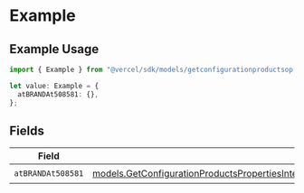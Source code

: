 # Example

## Example Usage

```typescript
import { Example } from "@vercel/sdk/models/getconfigurationproductsop.js";

let value: Example = {
  atBRANDAt508581: {},
};
```

## Fields

| Field                                                                                                                                                                                                                                                                        | Type                                                                                                                                                                                                                                                                         | Required                                                                                                                                                                                                                                                                     | Description                                                                                                                                                                                                                                                                  |
| ---------------------------------------------------------------------------------------------------------------------------------------------------------------------------------------------------------------------------------------------------------------------------- | ---------------------------------------------------------------------------------------------------------------------------------------------------------------------------------------------------------------------------------------------------------------------------- | ---------------------------------------------------------------------------------------------------------------------------------------------------------------------------------------------------------------------------------------------------------------------------- | ---------------------------------------------------------------------------------------------------------------------------------------------------------------------------------------------------------------------------------------------------------------------------- |
| `atBRANDAt508581`                                                                                                                                                                                                                                                            | [models.GetConfigurationProductsPropertiesIntegrationsResponse200ApplicationJSONResponseBodyProductsMetadataSchema8AtBRANDAt508581](../models/getconfigurationproductspropertiesintegrationsresponse200applicationjsonresponsebodyproductsmetadataschema8atbrandat508581.md) | :heavy_check_mark:                                                                                                                                                                                                                                                           | N/A                                                                                                                                                                                                                                                                          |